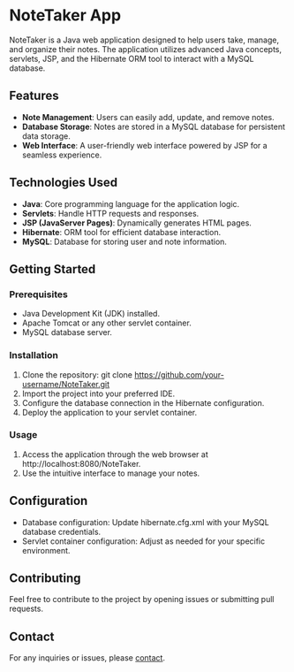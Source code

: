 # **NoteTaker App**

NoteTaker is a Java web application designed to help users take, manage, and organize their notes. The application utilizes advanced Java concepts, servlets, JSP, and the Hibernate ORM tool to interact with a MySQL database.


## **Features**

* **Note Management**: Users can easily add, update, and remove notes.
* **Database Storage**: Notes are stored in a MySQL database for persistent data storage.
* **Web Interface**: A user-friendly web interface powered by JSP for a seamless experience.


## **Technologies Used**

* **Java**: Core programming language for the application logic.
* **Servlets**: Handle HTTP requests and responses.
* **JSP (JavaServer Pages)**: Dynamically generates HTML pages.
* **Hibernate**: ORM tool for efficient database interaction.
* **MySQL**: Database for storing user and note information.


## **Getting Started**

### **Prerequisites**

* Java Development Kit (JDK) installed.
* Apache Tomcat or any other servlet container.
* MySQL database server.


### **Installation**

1. Clone the repository: git clone https://github.com/your-username/NoteTaker.git
2. Import the project into your preferred IDE.
3. Configure the database connection in the Hibernate configuration.
4. Deploy the application to your servlet container.


### **Usage**

1. Access the application through the web browser at http://localhost:8080/NoteTaker.
2. Use the intuitive interface to manage your notes.


## **Configuration**

* Database configuration: Update hibernate.cfg.xml with your MySQL database credentials.
* Servlet container configuration: Adjust as needed for your specific environment.


## **Contributing**

Feel free to contribute to the project by opening issues or submitting pull requests.


## **Contact**

For any inquiries or issues, please [contact](sauravkukadiya9161@gmail.com).

